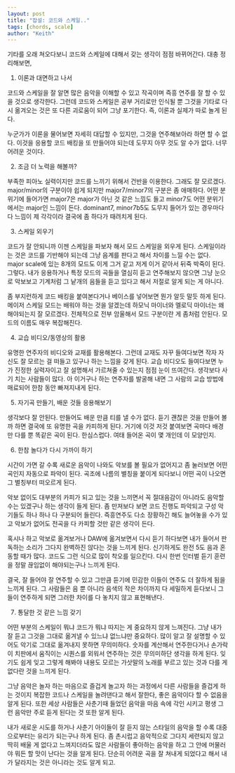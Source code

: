 ```yaml
---
layout: post
title: "잡설: 코드와 스케일.."
tags: [chords, scale]
author: "Keith"
---
```


기타를 오래 쳐오다보니 코드와 스케일에 대해서 갖는 생각이 점점 바뀌어간다. 대충 정리해보면,

1) 이론과 대면하고 나서

코드와 스케일을 잘 알면 많은 음악을 이해할 수 있고 작곡이며 즉흥 연주를 잘 할 수 있을 것으로 생각한다. 그런데 코드와 스케일은 공부 거리로만 인식될 뿐 그것을 기타로 다시 옮겨오는 것은 또 다른 괴로움이 되어 그냥 포기한다. 즉, 이론과 실제가 따로 놀게 된다.

누군가가 이론을 물어보면 자세히 대답할 수 있지만, 그것을 연주해보아라 하면 할 수 없다. 이것을 응용할 코드 배킹을 또 만들어야 되는데 도무지 아무 것도 알 수가 없다. 너무 어려운 것이다.

2) 조금 더 노력을 해볼까?

부족한 피아노 실력이지만 코드를 느끼기 위해서 건반을 이용한다. 그래도 잘 모르겠다. major/minor의 구분이야 쉽게 되지만 major7/minor7의 구분은 좀 애매하다. 어떤 분위기에 들어가면 major7은 major가 아닌 것 같은 느낌도 들고 minor7도 어떤 분위기에서는 major인 느낌이 든다. dominant7, minor7b5도 도무지 들어가 있는 경우마다 다 느낌이 제 각각이라 결국에 좀 하다가 때려치게 된다.

3) 스케일 외우기

코드가 잘 안되니까 이젠 스케일을 파보자 해서 모드 스케일을 외우게 된다. 스케일이라는 것은 코드를 기반해야 되는데 그냥 음계를 판다고 해서 차이를 느낄 수는 없다. major scale에 있는 8개의 모드도 이게 그거 같고 저게 이거 같아서 뒤죽 박죽이 된다. 그렇다. 내가 응용하거나 특정 모드의 곡들을 열심히 듣고 연주해보지 않으면 그냥 눈으로 악보보고 기계처럼 그 낱개의 음들을 듣고 있다고 해서 저절로 알게 되는 게 아니다. 

좀 부지런하게 코드 배킹을 붙여본다거나 베이스를 넣어보면 뭔가 알듯 말듯 하게 된다. 메이저 스케일 모드는 배워야 하는 것을 알겠는데 하모닉 마이너와 멜로딕 마이너는 왜 해야되는지 잘 모르겠다. 전체적으로 전부 암울해서 모드 구분이란 게 좀처럼 안된다. 모드의 이름도 매우 복잡해진다. 

4) 교습 비디오/동영상의 활용

유명한 연주자의 비디오와 교재를 활용해본다. 그런데 교재도 자꾸 들여다보면 작자 자신도 잘 모르는 걸 떠들고 있구나 하는 느낌을 갖게 된다. 교습 비디오도 들여다보면 누가 진정한 실력자이고 잘 설명해서 가르쳐줄 수 있는지 점점 눈이 뜨여간다. 생각보다 사기 치는 사람들이 많다. 아 이거구나 하는 연주자를 발굴해 내면 그 사람의 교습 방법에 매료되어 한참 동안 빠져지내게 된다.

5) 자기곡 만들기, 배운 것들 응용해보기

생각보다 잘 안된다. 만들어도 배운 만큼 티를 낼 수가 없다. 듣기 괜찮은 것을 만들어 볼까 하면 결국에 또 유명한 곡을 카피하게 된다. 거기에 이것 저것 붙여보면 곡마다 배경만 다를 뿐 똑같은 곡이 된다. 한심스럽다. 여태 들어온 곡이 몇 개인데 이 모양인지.

6) 한참 놀다가 다시 가까이 하기

시간이 가면 갈 수록 새로운 음악이 나와도 악보를 볼 필요가 없어지고 좀 눌러보면 어떤 곡인지 자동으로 파악이 된다. 곡조에 나름의 별칭을 붙이게 되다보니 어떤 곡이 나오면 그 별칭부터 떠오르게 된다. 

악보 없이도 대부분의 카피가 되고 있는 것을 느끼면서 꼭 절대음감이 아니라도 음악할 수는 있겠구나 하는 생각이 들게 된다. 좀 만져보다 보면 코드 진행도 파악되고 구성 악기들도 하나 하나 다 구분되어 들린다. 즉흥연주도 다소 장황하긴 해도 늘어놓을 수가 있고 악보가 없어도 전곡을 다 카피할 것만 같은 생각이 든다. 

혹시나 하고 악보로 옮겨보거나 DAW에 옮겨보면서 다시 듣기 하다보면 내가 들어서 판독하는 소리가 그다지 완벽하진 않다는 것을 느끼게 된다. 신기하게도 완전 5도 음과 혼동할 때가 많다. 코드도 그런 식으로 많이 착오를 일으킨다. 다시 한번 인터벌 듣기 훈련을 정말 끊임없이 해야되는구나 느끼게 된다. 

결국, 잘 들어야 잘 연주할 수 있고 그만큼 듣기에 민감한 이들이 연주도 더 잘하게 됨을 느끼게 된다. 그 사람들은 음 뿐 아니라 음색의 작은 차이까지 다 세밀하게 듣다보니 그들이 연주하게 되면 그러한 차이를 다 놓치지 않고 표현해낸다. 

7) 통달한 것 같은 느낌 갖기

어떤 부분의 스케일이 뭐냐 코드가 뭐냐 따지는 게 중요하지 않게 느껴진다. 그냥 내가 잘 듣고 그것을 그대로 옮겨낼 수 있느냐 없느냐만 중요하다. 많이 알고 잘 설명할 수 있어도 악기로 그대로 옮겨내지 못하면 무의미하다. 숫자를 계산해서 연주한다거나 손가락이 치판에서 움직이는 시퀀스를 외워서 연주하는 것은 무의미하단 생각을 하게 된다. 잊기도 쉽게 잊고 그렇게 해봐야 내용도 모르는 가삿말의 노래를 부르고 있는 것과 다를 게 없다란 것을 느끼게 된다. 

그냥 음악은 놀자 하는 마음으로 즐겁게 놀고자 하는 과정에서 다른 사람들을 즐겁게 하는 것이지 복잡한 코드나 스케일을 놀려댄다고 해서 잘한다, 좋은 음악이다 할 수 없음을 알게 된다. 또한 세상 사람들은 사춘기때 들었던 음악을 마음 속에 각인 시키고 평생 그런 음악만 주로 듣게 된다는 것 또한 알게 된다. 

내가 새로운 시도를 하거나 사춘기 아이들이 잘 듣지 않는 스타일의 음악을 할 수록 대중으로부터는 유리가 되는구나 하게 된다. 좀 촌시럽고 음악적으로 그다지 세련되지 않고 딱히 배울 게 없다고 느껴지더라도 많은 사람들이 좋아하는 음악을 하고 그 안에 머물러야 뭐든 할 맛이 난다는 것을 알게 된다. 단순히 어려운 곡을 잘 쳐내게 되었다고 해서 내가 달라지는 것은 아니라는 것도 알게 되고.

